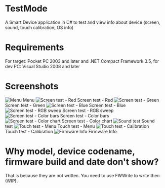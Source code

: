 # TestMode
A Smart Device application in C# to test and view info about device (screen, sound, touch calibration, OS info)
# Requirements
For target: Pocket PC 2003 and later and .NET Compact Framework 3.5, for dev PC: Visual Studio 2008 and later

# Screenshots

![Menu](https://github.com/Raulonthetest/TestMode/blob/master/testapp-menu.PNG)
Menu
![Screen test - Red](https://github.com/Raulonthetest/TestMode/blob/master/testapp-r.PNG)
Screen test - Red
![Screen test - Green](https://github.com/Raulonthetest/TestMode/blob/master/testapp-g.PNG)
Screen test - Green
![Screen test - Blue](https://github.com/Raulonthetest/TestMode/blob/master/testapp-b.PNG)
Screen test - Blue
![Screen test - RGB sweep](https://github.com/Raulonthetest/TestMode/blob/master/testapp-rgbsweep.PNG)
Screen test - RGB sweep
![Screen test - Color bars](https://github.com/Raulonthetest/TestMode/blob/master/testapp-testbar.PNG)
Screen test - Color bars
![Screen test - Color chart](https://github.com/Raulonthetest/TestMode/blob/master/testapp-colchart.PNG)
Screen test - Color chart
![Sound test](https://github.com/Raulonthetest/TestMode/blob/master/testapp-snd.PNG)
Sound test
![Touch test - Menu](https://github.com/Raulonthetest/TestMode/blob/master/testapp-snd.PNG)
Touch test - Menu
![Touch test - Calibration](https://github.com/Raulonthetest/TestMode/blob/master/testapp-calib.PNG)
Touch test - Calibration
![Firmware Info](https://github.com/Raulonthetest/TestMode/blob/master/testapp-vers.PNG)
Firmware Info

# Why model, device codename, firmware build and date don't show?
That is because they are not written. You need to use FWWrite to write then (WIP).
